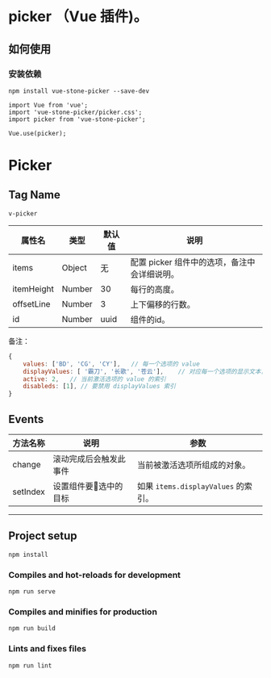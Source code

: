 # picker （Vue 插件)。

## 如何使用

### 安装依赖

```
npm install vue-stone-picker --save-dev
```

```
import Vue from 'vue';
import 'vue-stone-picker/picker.css';
import picker from 'vue-stone-picker';

Vue.use(picker);
```

# Picker

## Tag Name

`v-picker`

属性名   |    类型    |    默认值    |   说明
----    | ----      | ----        | ----    |
items | Object | 无 | 配置 picker 组件中的选项，备注中会详细说明。
itemHeight | Number | 30 | 每行的高度。
offsetLine | Number | 3 | 上下偏移的行数。
id | Number | uuid | 组件的id。

备注：

```js
{
    values: ['BD', 'CG', 'CY'],   // 每一个选项的 value
    displayValues: [ '霸刀', '长歌', '苍云'],    // 对应每一个选项的显示文本，可忽略，如果忽略 displayValues === values
    active: 2,   // 当前激活选项的 value 的索引
    disableds: [1], // 要禁用 displayValues 索引
}
```

## Events
方法名称   |    说明    |    参数    |
----    | ----      | ----        |
change | 滚动完成后会触发此事件 | 当前被激活选项所组成的对象。
setIndex| 设置组件要选中的目标| 如果 `items.displayValues` 的索引。
---

## Project setup
```
npm install
```

### Compiles and hot-reloads for development
```
npm run serve
```

### Compiles and minifies for production
```
npm run build
```

### Lints and fixes files
```
npm run lint
```